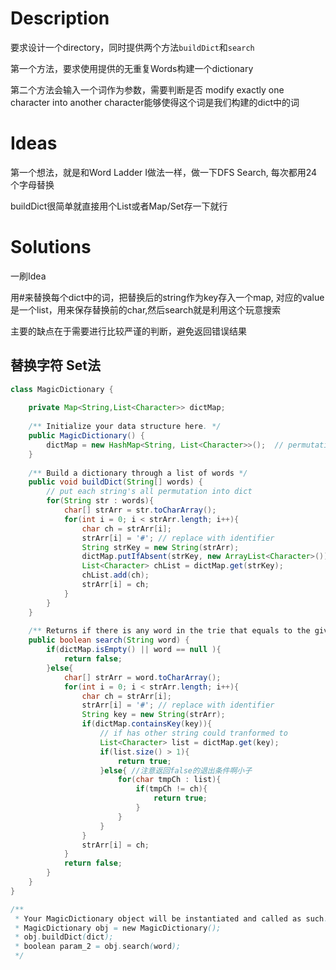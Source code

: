 # Description

要求设计一个directory，同时提供两个方法`buildDict`和`search`

第一个方法，要求使用提供的无重复Words构建一个dictionary

第二个方法会输入一个词作为参数，需要判断是否 modify exactly one character into another character能够使得这个词是我们构建的dict中的词

# Ideas

第一个想法，就是和Word Ladder I做法一样，做一下DFS Search, 每次都用24个字母替换

buildDict很简单就直接用个List或者Map/Set存一下就行

# Solutions

一刷Idea

用#来替换每个dict中的词，把替换后的string作为key存入一个map, 对应的value是一个list，用来保存替换前的char,然后search就是利用这个玩意搜索

主要的缺点在于需要进行比较严谨的判断，避免返回错误结果


## 替换字符 Set法

```java
class MagicDictionary {
    
    private Map<String,List<Character>> dictMap;
    
    /** Initialize your data structure here. */
    public MagicDictionary() {
        dictMap = new HashMap<String, List<Character>>();  // permutation -> the char hidden
    }
    
    /** Build a dictionary through a list of words */
    public void buildDict(String[] words) {
        // put each string's all permutation into dict
        for(String str : words){
            char[] strArr = str.toCharArray();
            for(int i = 0; i < strArr.length; i++){
                char ch = strArr[i];
                strArr[i] = '#'; // replace with identifier
                String strKey = new String(strArr);
                dictMap.putIfAbsent(strKey, new ArrayList<Character>());
                List<Character> chList = dictMap.get(strKey);
                chList.add(ch);
                strArr[i] = ch;
            }
        }
    }
    
    /** Returns if there is any word in the trie that equals to the given word after modifying exactly one character */
    public boolean search(String word) {
        if(dictMap.isEmpty() || word == null ){
            return false;
        }else{
            char[] strArr = word.toCharArray();
            for(int i = 0; i < strArr.length; i++){
                char ch = strArr[i];
                strArr[i] = '#'; // replace with identifier
                String key = new String(strArr);
                if(dictMap.containsKey(key)){
                    // if has other string could tranformed to
                    List<Character> list = dictMap.get(key);
                    if(list.size() > 1){
                        return true;
                    }else{ //注意返回false的退出条件啊小子
                        for(char tmpCh : list){
                            if(tmpCh != ch){
                                return true;
                            }
                        }
                    }
                }
                strArr[i] = ch;             
            }
            return false;
        }
    }
}

/**
 * Your MagicDictionary object will be instantiated and called as such:
 * MagicDictionary obj = new MagicDictionary();
 * obj.buildDict(dict);
 * boolean param_2 = obj.search(word);
 */
```
